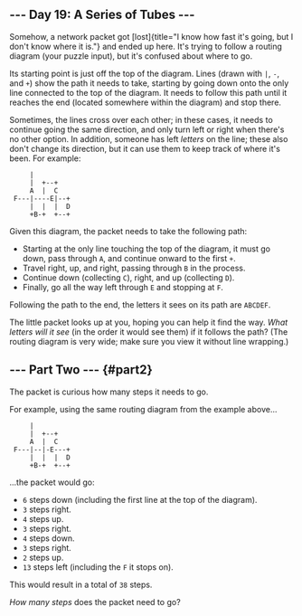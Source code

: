 ## \-\-- Day 19: A Series of Tubes \-\--

Somehow, a network packet got
[lost]{title="I know how fast it's going, but I don't know where it is."}
and ended up here. It\'s trying to follow a routing diagram (your puzzle
input), but it\'s confused about where to go.

Its starting point is just off the top of the diagram. Lines (drawn with
`|`, `-`, and `+`) show the path it needs to take, starting by going
down onto the only line connected to the top of the diagram. It needs to
follow this path until it reaches the end (located somewhere within the
diagram) and stop there.

Sometimes, the lines cross over each other; in these cases, it needs to
continue going the same direction, and only turn left or right when
there\'s no other option. In addition, someone has left *letters* on the
line; these also don\'t change its direction, but it can use them to
keep track of where it\'s been. For example:

         |          
         |  +--+    
         A  |  C    
     F---|----E|--+ 
         |  |  |  D 
         +B-+  +--+ 

Given this diagram, the packet needs to take the following path:

-   Starting at the only line touching the top of the diagram, it must
    go down, pass through `A`, and continue onward to the first `+`.
-   Travel right, up, and right, passing through `B` in the process.
-   Continue down (collecting `C`), right, and up (collecting `D`).
-   Finally, go all the way left through `E` and stopping at `F`.

Following the path to the end, the letters it sees on its path are
`ABCDEF`.

The little packet looks up at you, hoping you can help it find the way.
*What letters will it see* (in the order it would see them) if it
follows the path? (The routing diagram is very wide; make sure you view
it without line wrapping.)


## \-\-- Part Two \-\-- {#part2}

The packet is curious how many steps it needs to go.

For example, using the same routing diagram from the example above\...

         |          
         |  +--+    
         A  |  C    
     F---|--|-E---+ 
         |  |  |  D 
         +B-+  +--+ 

\...the packet would go:

-   `6` steps down (including the first line at the top of the diagram).
-   `3` steps right.
-   `4` steps up.
-   `3` steps right.
-   `4` steps down.
-   `3` steps right.
-   `2` steps up.
-   `13` steps left (including the `F` it stops on).

This would result in a total of `38` steps.

*How many steps* does the packet need to go?
